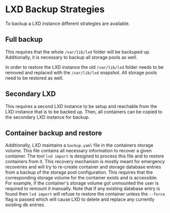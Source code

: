 # LXD Backup Strategies

To backup a LXD instance different strategies are available.

## Full backup
This requires that the whole `/var/lib/lxd` folder will be backuped up.
Additionally, it is necessary to backup all storage pools as well.

In order to restore the LXD instance the old `/var/lib/lxd` folder needs to be
removed and replaced with the `/var/lib/lxd` snapshot. All storage pools
need to be restored as well.

## Secondary LXD
This requires a second LXD instance to be setup and reachable from the LXD
instance that is to be backed up. Then, all containers can be copied to the
secondary LXD instance for backup.

## Container backup and restore
Additionally, LXD maintains a `backup.yaml` file in the containers storage
volume. This file contains all necessary information to recover a given
container. The tool `lxd import` is designed to process this file and to
restore containers from it.
This recovery mechanism is mostly meant for emergency recoveries and will try
to re-create container and storage database entries from a backup of the
storage pool configuration. This requires that the corresponding storage volume
for the container exists and is accessible. For example, if the container's
storage volume got unmounted the user is required to remount it manually.
Note that if any existing database entry is found then `lxd import` will refuse
to restore the container unless the `--force` flag is passed which will cause
LXD to delete and replace any currently existing db entries.
